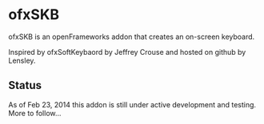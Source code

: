ofxSKB
======

ofxSKB is an openFrameworks addon that creates an on-screen keyboard.

Inspired by ofxSoftKeybaord by Jeffrey Crouse and hosted on github by Lensley.

Status
------

As of Feb 23, 2014 this addon is still under active development and testing.  More to follow...
